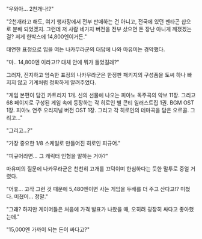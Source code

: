 "우와아... 2천개나!?" 

"2천개라고 해도, 여기 행사장에서 전부 판매하는 건 아니고, 전국에 있던 펜타곤 샵으로 분배 되었겠지. 그런데 저 사람 네가지 버전을 전부 샀으면 돈 장난 아니게 깨졌겠는 걸? 저게 한박스에 14,800엔이거든." 

태연한 표정으로 입을 여는 나카무라군의 대답에 나와 마유미는 경악했다. 

"마.. 14,800엔 이라고!? 대체 안에 뭐가 들었길래?" 

그러자, 진지하고 엄숙한 표정의 나카무라군은 한정판 패키지의 구성품을 토씨 하나 빠지지 않고 기계처럼 정확하게 알려주었다. 

"게임 본편이 담긴 카트리지 1개. 신의 선물에 나오는 피아노 독주곡의 악보 11장. 그리고 68 페이지로 구성된 게임 속에 등장하는 각 히로인 별 콘티 일러스트집 1권. BGM OST 1장. 피아노 연주 오리지널 버전 OST 1장. 그리고 각 히로인의 테마곡을 담은 오르골. 그리고..." 

"그리고...?" 

"가장 중요한 1/8 스케일로 만들어진 히로인 피규어." 

"피규어라면... 그 캐릭터 인형을 말하는 거야?" 

마유미의 질문에 나카무라군은 천천히 고개를 끄덕이며 한심하다는 듯한 말투로 중얼 거렸다. 

"어휴... 고작 그런 것 때문에 5,480엔이면 사는 게임을 두배를 더 주고 산다고!? 
미쳤다. 미쳤어... 정말." 

"그래? 하지만 게이머들은 처음에 가격 발표가 나왔을 때, 오히려 굉장히 싸다고 좋아했는데." 

"15,000엔 가까이 되는 돈이 싸다고?" 